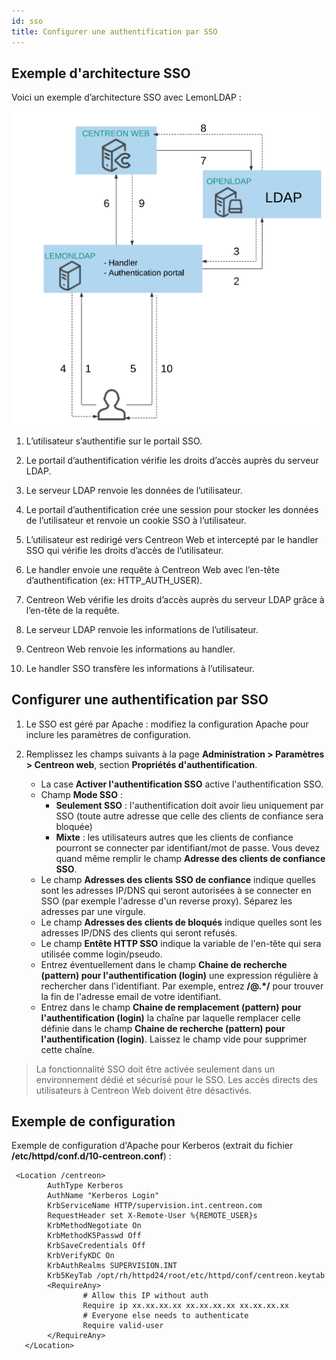 ```yaml
---
id: sso
title: Configurer une authentification par SSO
---
```


## Exemple d'architecture SSO

Voici un exemple d’architecture SSO avec LemonLDAP :

![image](../assets/connect/SSO_architecture.png)

1. L’utilisateur s’authentifie sur le portail SSO.

2. Le portail d’authentification vérifie les droits d’accès auprès du serveur LDAP.

3. Le serveur LDAP renvoie les données de l’utilisateur.

4. Le portail d’authentification crée une session pour stocker les données de l’utilisateur et renvoie un cookie SSO à l’utilisateur.

5. L’utilisateur est redirigé vers Centreon Web et intercepté par le handler SSO qui vérifie les droits d’accès de l’utilisateur.

6. Le handler envoie une requête à Centreon Web avec l’en-tête d’authentification (ex: HTTP_AUTH_USER).

7. Centreon Web vérifie les droits d’accès auprès du serveur LDAP grâce à l’en-tête de la requête.

8. Le serveur LDAP renvoie les informations de l’utilisateur.

9. Centreon Web renvoie les informations au handler.

10. Le handler SSO transfère les informations à l’utilisateur.

## Configurer une authentification par SSO

1. Le SSO est géré par Apache : modifiez la configuration Apache pour inclure les paramètres de configuration.

2. Remplissez les champs suivants à la page **Administration > Paramètres > Centreon web**, section **Propriétés d'authentification**.

    - La case **Activer l'authentification SSO** active l'authentification SSO.
    - Champ **Mode SSO** :
        - **Seulement SSO** : l'authentification doit avoir lieu uniquement par SSO (toute autre adresse que celle des clients de confiance sera bloquée)
        - **Mixte** : les utilisateurs autres que les clients de confiance pourront se connecter par identifiant/mot de passe. Vous devez quand même remplir le champ **Adresse des clients de confiance SSO**.
    - Le champ **Adresses des clients SSO de confiance** indique quelles sont les
    adresses IP/DNS qui seront autorisées à se connecter en SSO (par exemple l'adresse
    d'un reverse proxy). Séparez les adresses par une virgule.
    - Le champ **Adresses des clients de bloqués** indique quelles sont les
    adresses IP/DNS des clients qui seront refusés.
    - Le champ **Entête HTTP SSO** indique la variable de l'en-tête qui sera
    utilisée comme login/pseudo.
    - Entrez éventuellement dans le champ **Chaine de recherche (pattern) pour l'authentification (login)**
    une expression régulière à rechercher dans l'identifiant. Par exemple, entrez **/@.\*/** pour trouver la fin de l'adresse email de votre identifiant.
    - Entrez dans le champ **Chaine de remplacement (pattern) pour l'authentification (login)** la chaîne par laquelle remplacer celle définie dans le champ **Chaine de recherche (pattern) pour l'authentification (login)**. Laissez le champ vide pour supprimer cette chaîne.
 
> La fonctionnalité SSO doit être activée seulement dans un environnement dédié et
> sécurisé pour le SSO. Les accès directs des utilisateurs à Centreon Web doivent
> être désactivés.

## Exemple de configuration

Exemple de configuration d'Apache pour Kerberos (extrait du fichier **/etc/httpd/conf.d/10-centreon.conf**) :

```
 <Location /centreon>
        AuthType Kerberos
        AuthName "Kerberos Login"
        KrbServiceName HTTP/supervision.int.centreon.com
        RequestHeader set X-Remote-User %{REMOTE_USER}s
        KrbMethodNegotiate On
        KrbMethodK5Passwd Off
        KrbSaveCredentials Off
        KrbVerifyKDC On
        KrbAuthRealms SUPERVISION.INT
        Krb5KeyTab /opt/rh/httpd24/root/etc/httpd/conf/centreon.keytab
        <RequireAny>
                # Allow this IP without auth
                Require ip xx.xx.xx.xx xx.xx.xx.xx xx.xx.xx.xx
                # Everyone else needs to authenticate
                Require valid-user
        </RequireAny>
   </Location>
   ```